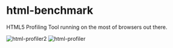 # html-benchmark
HTML5 Profiling Tool running on the most of browsers out there.

![html-profiler2](https://user-images.githubusercontent.com/5010419/48839625-6ac35700-edcf-11e8-8bde-c03f74cc4c23.PNG)
![html-profiler](https://user-images.githubusercontent.com/5010419/48838591-284c4b00-edcc-11e8-883f-c398adf08259.PNG)
